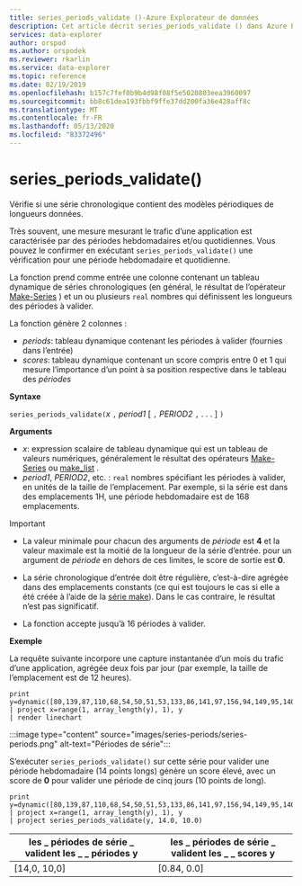 ```yaml
---
title: series_periods_validate ()-Azure Explorateur de données
description: Cet article décrit series_periods_validate () dans Azure Explorateur de données.
services: data-explorer
author: orspod
ms.author: orspodek
ms.reviewer: rkarlin
ms.service: data-explorer
ms.topic: reference
ms.date: 02/19/2019
ms.openlocfilehash: b157c7fef0b9b4d98f08f5e5020803eea3960097
ms.sourcegitcommit: bb8c61dea193fbbf9ffe37dd200fa36e428aff8c
ms.translationtype: MT
ms.contentlocale: fr-FR
ms.lasthandoff: 05/13/2020
ms.locfileid: "83372496"
---
```

# <a name="series_periods_validate"></a>series_periods_validate()

Vérifie si une série chronologique contient des modèles périodiques de longueurs données.  

Très souvent, une mesure mesurant le trafic d’une application est caractérisée par des périodes hebdomadaires et/ou quotidiennes. Vous pouvez le confirmer en exécutant `series_periods_validate()` une vérification pour une période hebdomadaire et quotidienne.

La fonction prend comme entrée une colonne contenant un tableau dynamique de séries chronologiques (en général, le résultat de l’opérateur [Make-Series](make-seriesoperator.md) ) et un ou plusieurs `real` nombres qui définissent les longueurs des périodes à valider. 

La fonction génère 2 colonnes :
* *periods*: tableau dynamique contenant les périodes à valider (fournies dans l’entrée)
* *scores*: tableau dynamique contenant un score compris entre 0 et 1 qui mesure l’importance d’un point à sa position respective dans le tableau des *périodes*

**Syntaxe**

`series_periods_validate(`*x* `,` *period1* [ `,` *PERIOD2* `,` . . . ] `)`

**Arguments**

* *x*: expression scalaire de tableau dynamique qui est un tableau de valeurs numériques, généralement le résultat des opérateurs [Make-Series](make-seriesoperator.md) ou [make_list](makelist-aggfunction.md) .
* *period1*, *PERIOD2*, etc. : `real` nombres spécifiant les périodes à valider, en unités de la taille de l’emplacement. Par exemple, si la série est dans des emplacements 1H, une période hebdomadaire est de 168 emplacements.

> [!IMPORTANT]
> * La valeur minimale pour chacun des arguments de *période* est **4** et la valeur maximale est la moitié de la longueur de la série d’entrée. pour un argument de *période* en dehors de ces limites, le score de sortie est **0**.
>
> * La série chronologique d’entrée doit être régulière, c’est-à-dire agrégée dans des emplacements constants (ce qui est toujours le cas si elle a été créée à l’aide de la [série make](make-seriesoperator.md)). Dans le cas contraire, le résultat n’est pas significatif.
> 
> * La fonction accepte jusqu’à 16 périodes à valider.


**Exemple**

La requête suivante incorpore une capture instantanée d’un mois du trafic d’une application, agrégée deux fois par jour (par exemple, la taille de l’emplacement est de 12 heures).

<!-- csl: https://help.kusto.windows.net:443/Samples -->
```kusto
print y=dynamic([80,139,87,110,68,54,50,51,53,133,86,141,97,156,94,149,95,140,77,61,50,54,47,133,72,152,94,148,105,162,101,160,87,63,53,55,54,151,103,189,108,183,113,175,113,178,90,71,62,62,65,165,109,181,115,182,121,178,114,170])
| project x=range(1, array_length(y), 1), y  
| render linechart 
```

:::image type="content" source="images/series-periods/series-periods.png" alt-text="Périodes de série":::

S’exécuter `series_periods_validate()` sur cette série pour valider une période hebdomadaire (14 points longs) génère un score élevé, avec un score de **0** pour valider une période de cinq jours (10 points de long).

<!-- csl: https://help.kusto.windows.net:443/Samples -->
```kusto
print y=dynamic([80,139,87,110,68,54,50,51,53,133,86,141,97,156,94,149,95,140,77,61,50,54,47,133,72,152,94,148,105,162,101,160,87,63,53,55,54,151,103,189,108,183,113,175,113,178,90,71,62,62,65,165,109,181,115,182,121,178,114,170])
| project x=range(1, array_length(y), 1), y  
| project series_periods_validate(y, 14.0, 10.0)
```

| les \_ périodes de série \_ valident les \_ \_ périodes y  | les \_ périodes de série \_ valident les \_ \_ scores y |
|-------------|-------------------|
| [14,0, 10,0] | [0.84, 0.0]  |
